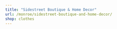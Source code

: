 ```yaml
---
title: "Sidestreet Boutique & Home Decor"
url: /monroe/sidestreet-boutique-and-home-decor/
shop: clothes
---
```

